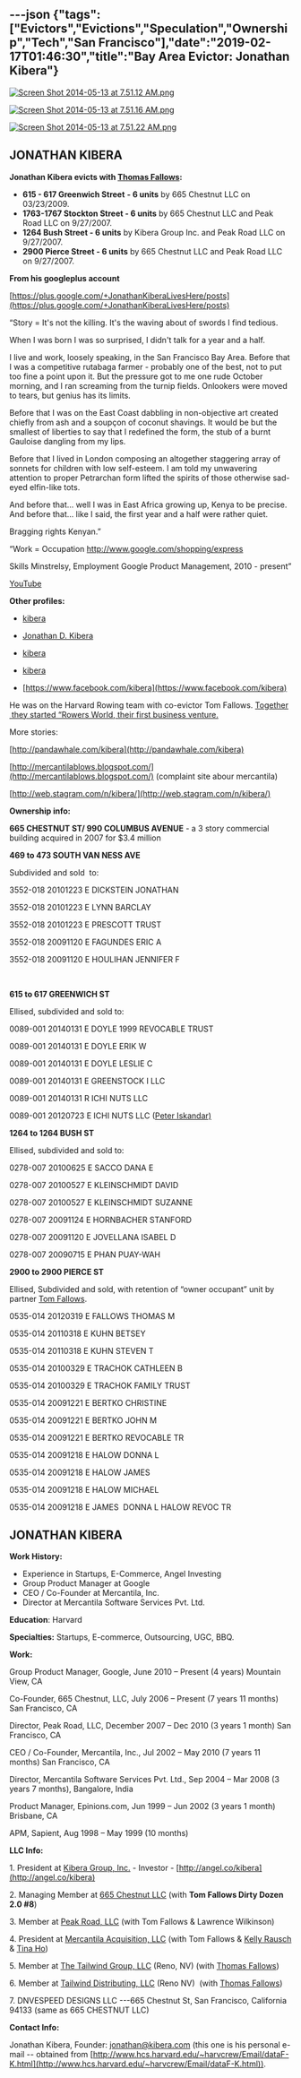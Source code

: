 ---json
{"tags":["Evictors","Evictions","Speculation","Ownership","Tech","San Francisco"],"date":"2019-02-17T01:46:30","title":"Bay Area Evictor: Jonathan Kibera"}
---

[![Screen Shot 2014-05-13 at 7.51.12 AM.png](/assets/uploads/Screen+Shot+2014-05-13+at+7.51.12+AM.png)](https://images.squarespace-cdn.com/content/v1/52b7d7a6e4b0b3e376ac8ea2/1399992370403-5WR846YK1YXSOP58ST3O/ke17ZwdGBToddI8pDm48kMrrmNjA32eO66XKuTcuOc5Zw-zPPgdn4jUwVcJE1ZvWhcwhEtWJXoshNdA9f1qD7dso8WS9HrXe-DDzLfr_qHmP-D4vFJPKuV_4atkE3wFt80lwjV8sNX48ga0K0VHQMw/Screen+Shot+2014-05-13+at+7.51.12+AM.png) 

[![Screen Shot 2014-05-13 at 7.51.16 AM.png](/assets/uploads/Screen+Shot+2014-05-13+at+7.51.16+AM.png)](https://images.squarespace-cdn.com/content/v1/52b7d7a6e4b0b3e376ac8ea2/1399992373056-PQIWPW98MHJMBHQRNHW2/ke17ZwdGBToddI8pDm48kFq0NmMMt3tRHcMJyZqJkGpZw-zPPgdn4jUwVcJE1ZvWQUxwkmyExglNqGp0IvTJZUJFbgE-7XRK3dMEBRBhUpzAGnU-ziBTrJVmMUcups35gk-nSAsUfqkS_5DWwW0z67xTWaUDUalSE_LPc_v8PNI/Screen+Shot+2014-05-13+at+7.51.16+AM.png) 

[![Screen Shot 2014-05-13 at 7.51.22 AM.png](/assets/uploads/Screen+Shot+2014-05-13+at+7.51.22+AM.png)](https://images.squarespace-cdn.com/content/v1/52b7d7a6e4b0b3e376ac8ea2/1399992371789-KJGZ3JUVG1C8BDDWALDQ/ke17ZwdGBToddI8pDm48kHsKwmglo6hmWaZBfI-YGIVZw-zPPgdn4jUwVcJE1ZvWhcwhEtWJXoshNdA9f1qD7eaDBaxyzPPG4B3J3_Z93rbeLJ2unc0JQRRkdWzHACUrjrZjPC-zQ5vO0SajzW4jgw/Screen+Shot+2014-05-13+at+7.51.22+AM.png) 

**JONATHAN KIBERA**
-------------------

**Jonathan Kibera evicts with [Thomas Fallows](/thomas-fallows):**

*   **615 - 617 Greenwich Street** **\- 6 units** by 665 Chestnut LLC on 03/23/2009.
*   **1763-1767 Stockton Street - 6 units** by 665 Chestnut LLC and Peak Road LLC on 9/27/2007.
*   **1264 Bush Street - 6 units** by Kibera Group Inc. and Peak Road LLC on 9/27/2007.
*   **2900 Pierce Street - 6 units** by 665 Chestnut LLC and Peak Road LLC on 9/27/2007.

**From his googleplus account**

[https://plus.google.com/+JonathanKiberaLivesHere/posts](https://plus.google.com/+JonathanKiberaLivesHere/posts)

“Story = It's not the killing. It's the waving about of swords I find tedious.

When I was born I was so surprised, I didn't talk for a year and a half.

I live and work, loosely speaking, in the San Francisco Bay Area. Before that I was a competitive rutabaga farmer - probably one of the best, not to put too fine a point upon it. But the pressure got to me one rude October morning, and I ran screaming from the turnip fields. Onlookers were moved to tears, but genius has its limits.

Before that I was on the East Coast dabbling in non-objective art created chiefly from ash and a soupçon of coconut shavings. It would be but the smallest of liberties to say that I redefined the form, the stub of a burnt Gauloise dangling from my lips.

Before that I lived in London composing an altogether staggering array of sonnets for children with low self-esteem. I am told my unwavering attention to proper Petrarchan form lifted the spirits of those otherwise sad-eyed elfin-like tots.

And before that... well I was in East Africa growing up, Kenya to be precise. And before that... like I said, the first year and a half were rather quiet.

Bragging rights Kenyan.”

“Work = Occupation http://www.google.com/shopping/express

Skills Minstrelsy, Employment Google Product Management, 2010 - present”

[YouTube](#) 

**Other profiles:**

*   [kibera](http://twitter.com/kibera)
    
*   [Jonathan D. Kibera](http://www.quora.com/jonathan-d.-kibera)
    
*   [kibera](http://www.facebook.com/kibera)
    
*   [kibera](http://www.linkedin.com/in/kibera)
    
*   [https://www.facebook.com/kibera](https://www.facebook.com/kibera)
    

He was on the Harvard Rowing team with co-evictor Tom Fallows. [Together  they started “Rowers World, their first business venture.](http://www.thecrimson.com/article/1998/10/20/fallows-and-friends-launch-rowing-web/)

More stories:

[http://pandawhale.com/kibera](http://pandawhale.com/kibera)

[http://mercantilablows.blogspot.com/](http://mercantilablows.blogspot.com/) (complaint site abour mercantila)

[http://web.stagram.com/n/kibera/](http://web.stagram.com/n/kibera/)

**Ownership info:**

**665 CHESTNUT ST/ 990 COLUMBUS AVENUE** \- a 3 story commercial building acquired in 2007 for $3.4 million

**469 to 473 SOUTH VAN NESS AVE**

Subdivided and sold  to:

3552-018 20101223 E DICKSTEIN JONATHAN

3552-018 20101223 E LYNN BARCLAY

3552-018 20101223 E PRESCOTT TRUST

3552-018 20091120 E FAGUNDES ERIC A

3552-018 20091120 E HOULIHAN JENNIFER F

  
 

**615 to 617 GREENWICH ST**  

Ellised, subdivided and sold to:

0089-001 20140131 E DOYLE 1999 REVOCABLE TRUST

0089-001 20140131 E DOYLE ERIK W

0089-001 20140131 E DOYLE LESLIE C

0089-001 20140131 E GREENSTOCK I LLC

0089-001 20140131 R ICHI NUTS LLC

0089-001 20120723 E ICHI NUTS LLC ([Peter Iskandar)](/peter-iskandar)

**1264 to 1264 BUSH ST**

Ellised, subdivided and sold to:

0278-007 20100625 E SACCO DANA E

0278-007 20100527 E KLEINSCHMIDT DAVID

0278-007 20100527 E KLEINSCHMIDT SUZANNE

0278-007 20091124 E HORNBACHER STANFORD

0278-007 20091120 E JOVELLANA ISABEL D

0278-007 20090715 E PHAN PUAY-WAH

**2900 to 2900 PIERCE ST**

Ellised, Subdivided and sold, with retention of “owner occupant” unit by partner [Tom Fallows](/thomas-fallows).

0535-014 20120319 E FALLOWS THOMAS M

0535-014 20110318 E KUHN BETSEY

0535-014 20110318 E KUHN STEVEN T

0535-014 20100329 E TRACHOK CATHLEEN B

0535-014 20100329 E TRACHOK FAMILY TRUST

0535-014 20091221 E BERTKO CHRISTINE

0535-014 20091221 E BERTKO JOHN M

0535-014 20091221 E BERTKO REVOCABLE TR

0535-014 20091218 E HALOW DONNA L

0535-014 20091218 E HALOW JAMES

0535-014 20091218 E HALOW MICHAEL

0535-014 20091218 E JAMES  DONNA L HALOW REVOC TR

**JONATHAN KIBERA**
-------------------

**Work History:**

*   Experience in Startups, E-Commerce, Angel Investing
*   Group Product Manager at Google
*   CEO / Co-Founder at Mercantila, Inc.
*   Director at Mercantila Software Services Pvt. Ltd.

**Education**: Harvard

**Specialties:** Startups, E-commerce, Outsourcing, UGC, BBQ.

**Work:**

Group Product Manager, Google, June 2010 – Present (4 years) Mountain View, CA

Co-Founder, 665 Chestnut, LLC, July 2006 – Present (7 years 11 months) San Francisco, CA

Director, Peak Road, LLC, December 2007 – Dec 2010 (3 years 1 month) San Francisco, CA

CEO / Co-Founder, Mercantila, Inc., Jul 2002 – May 2010 (7 years 11 months) San Francisco, CA

Director, Mercantila Software Services Pvt. Ltd., Sep 2004 – Mar 2008 (3 years 7 months), Bangalore, India

Product Manager, Epinions.com, Jun 1999 – Jun 2002 (3 years 1 month) Brisbane, CA

APM, Sapient, Aug 1998 – May 1999 (10 months)

**LLC Info:**

1\. President at [Kibera Group, Inc.](http://www.corporationwiki.com/e/44933753) - Investor - [http://angel.co/kibera](http://angel.co/kibera)

2\. Managing Member at [665 Chestnut LLC](http://www.corporationwiki.com/e/46861265) (with **Tom Fallows Dirty Dozen 2.0 #8**)

3\. Member at [Peak Road, LLC](http://www.corporationwiki.com/e/47356204) (with Tom Fallows & Lawrence Wilkinson)

4\. President at [Mercantila Acquisition, LLC](http://www.corporationwiki.com/e/55100979) (with Tom Fallows & [Kelly Rausch](http://www.corporationwiki.com/California/San-Francisco/kelly-rausch/121596402.aspx) & [Tina Ho](http://www.corporationwiki.com/California/San-Francisco/tina-ho/121596429.aspx))

5\. Member at [The Tailwind Group, LLC](http://www.corporationwiki.com/e/143424058) (Reno, NV) (with [Thomas Fallows](http://www.corporationwiki.com/p/2de65f/thomas-fallows))

6\. Member at [Tailwind Distributing, LLC](http://www.corporationwiki.com/e/143471416) (Reno NV)  (with [Thomas Fallows](http://www.corporationwiki.com/p/2de65f/thomas-fallows))

7\. DNVESPEED DESIGNS LLC ---665 Chestnut St, San Francisco, California 94133 (same as 665 CHESTNUT LLC)

**Contact Info:**

Jonathan Kibera, Founder: jonathan@kibera.com (this one is his personal e-mail -- obtained from [http://www.hcs.harvard.edu/~harvcrew/Email/dataF-K.html](http://www.hcs.harvard.edu/~harvcrew/Email/dataF-K.html)).